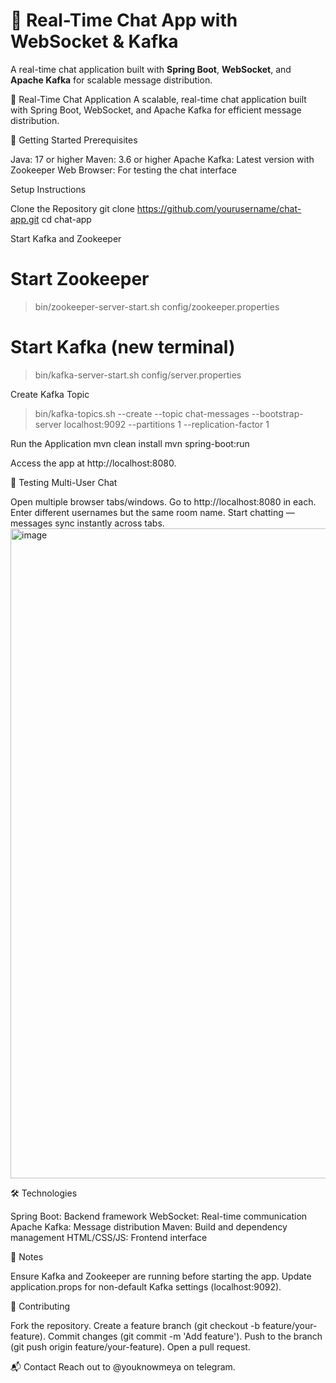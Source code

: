 # 💬 Real-Time Chat App with WebSocket & Kafka

A real-time chat application built with **Spring Boot**, **WebSocket**, and **Apache Kafka** for scalable message distribution.

💬 Real-Time Chat Application
A scalable, real-time chat application built with Spring Boot, WebSocket, and Apache Kafka for efficient message distribution.

🚀 Getting Started
Prerequisites

Java: 17 or higher
Maven: 3.6 or higher
Apache Kafka: Latest version with Zookeeper
Web Browser: For testing the chat interface

Setup Instructions

Clone the Repository
git clone https://github.com/yourusername/chat-app.git
cd chat-app


Start Kafka and Zookeeper
# Start Zookeeper
> bin/zookeeper-server-start.sh config/zookeeper.properties

# Start Kafka (new terminal)
> bin/kafka-server-start.sh config/server.properties


Create Kafka Topic
> bin/kafka-topics.sh --create --topic chat-messages --bootstrap-server localhost:9092 --partitions 1 --replication-factor 1


Run the Application
mvn clean install
mvn spring-boot:run

Access the app at http://localhost:8080.


🧪 Testing Multi-User Chat

Open multiple browser tabs/windows.
Go to http://localhost:8080 in each.
Enter different usernames but the same room name.
Start chatting — messages sync instantly across tabs.
<img width="1920" height="1040" alt="image" src="https://github.com/user-attachments/assets/410bae8a-6666-4aed-b380-a52e97702065" />


🛠️ Technologies

Spring Boot: Backend framework
WebSocket: Real-time communication
Apache Kafka: Message distribution
Maven: Build and dependency management
HTML/CSS/JS: Frontend interface

📝 Notes

Ensure Kafka and Zookeeper are running before starting the app.
Update application.props for non-default Kafka settings (localhost:9092).

🤝 Contributing

Fork the repository.
Create a feature branch (git checkout -b feature/your-feature).
Commit changes (git commit -m 'Add feature').
Push to the branch (git push origin feature/your-feature).
Open a pull request.

📬 Contact
Reach out to @youknowmeya on telegram.






